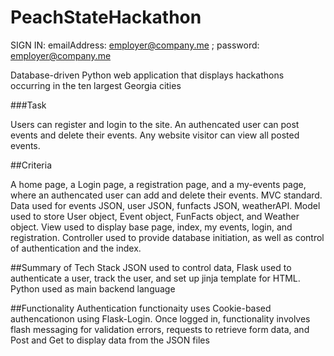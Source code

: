 # PeachStateHackathon
SIGN IN: emailAddress: employer@company.me ; password: employer@company.me

Database-driven Python web application that displays hackathons occurring in the ten largest Georgia cities

###Task

Users can register and login to the site. An authencated user can post events and delete their events. Any website visitor can view all posted events.

##Criteria

A home page, a Login page, a registration page, and a my-events page, where an authencated user can add and delete their events. MVC standard. Data used for events JSON, user JSON, funfacts JSON, weatherAPI. Model used to store User object, Event object, FunFacts object, and Weather object. View used to display base page, index, my events, login, and registration. Controller used to provide database initiation, as well as control of authentication and the index.

##Summary of Tech Stack JSON used to control data, Flask used to authenticate a user, track the user, and set up jinja template for HTML. Python used as main backend language

##Functionality Authentication functionaity uses Cookie-based authencationon using Flask-Login. Once logged in, functionality involves flash messaging for validation errors, requests to retrieve form data, and Post and Get to display data from the JSON files
